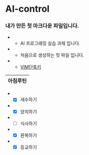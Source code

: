 # AI-control

### 내가 만든 첫 마크다운 파일입니다.

- * AI 프로그래밍 실습 과제 입니다.
- * 처음으로 생성하는 첫 파일 입니다.
- * [VIM단축키](https://phoenixnap.com/kb/wp-content/uploads/2021/11/vim-commands-cheat-sheet-by-pnap.pdf)

|아침루틴|
|--|
- * [x] 세수하기
- * [x] 양치하기
- * [ ] 식사하기
- * [x] 환복하기
- * [x] 등교하기 
